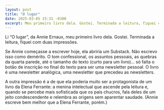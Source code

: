 ```yaml
---
layout: post
title: "O lugar"
date: 2025-03-05 15:31 -0300
excerpt: Meu primeiro livro dela. Gostei. Terminada a leitura, fiquei com duas impressões.
---
```

Li “O lugar”, da Annie Ernaux, meu primeiro livro dela. Gostei. Terminada a leitura, fiquei com duas impressões.

Se Annie começasse a escrever hoje, ela abriria um Substack. Não escrevo isso como demérito. O tom confessional, os assuntos pessoais, as quebras da quarta parede, até o tamanho do texto (curto para um livro)… só falta o botão de inscrição no final do texto para ser uma newsletter pessoal. O livro é uma newsletter analógica, uma newsletter que precedeu as newsletters.

A outra impressão é a de que ela poderia muito ser a protagonista de um livro da Elena Ferrante: a menina intelectual que ascende pela leitura e, quando se percebe mais sofisticada que os pais chucros, fala deles de um jeito condescendente e relembra as origens sem aparentar saudade. (Annie escreve bem melhor que a Elena Ferrante, porém.)